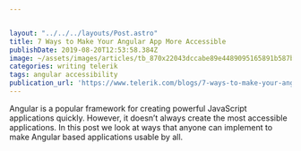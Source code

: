 ```yaml
---


layout: "../../../layouts/Post.astro"
title: 7 Ways to Make Your Angular App More Accessible
publishDate: 2019-08-20T12:53:58.384Z
image: ~/assets/images/articles/tb_870x22043dccabe89e4489095165891b587bb6b.png
categories: writing telerik
tags: angular accessibility
publication_url: 'https://www.telerik.com/blogs/7-ways-to-make-your-angular-app-more-accessible'
---
```

Angular is a popular framework for creating powerful JavaScript applications quickly. However, it doesn’t always create the most accessible applications. In this post we look at ways that anyone can implement to make Angular based applications usable by all.
